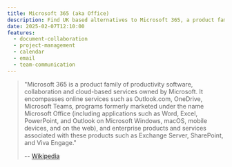 ```yaml
---
title: Microsoft 365 (aka Office)
description: Find UK based alternatives to Microsoft 365, a product family of productivity software, collaboration and cloud-based services owned by Microsoft.
date: 2025-02-07T12:10:00
features:
  - document-collaboration
  - project-management
  - calendar
  - email
  - team-communication
---
```

> "Microsoft 365 is a product family of productivity software, collaboration and cloud-based services owned by Microsoft. It encompasses online services such as Outlook.com, OneDrive, Microsoft Teams, programs formerly marketed under the name Microsoft Office (including applications such as Word, Excel, PowerPoint, and Outlook on Microsoft Windows, macOS, mobile devices, and on the web), and enterprise products and services associated with these products such as Exchange Server, SharePoint, and Viva Engage."
>
> -- [Wikipedia](https://en.wikipedia.org/wiki/Microsoft_365)